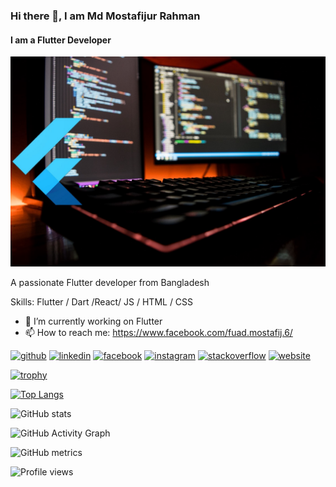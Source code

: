 ### Hi there 👋, I am Md Mostafijur Rahman
#### I am a Flutter Developer
![I am Full Stack Developer](https://github.com/fuadmostafij6/fuadmostafij6/blob/main/flutter.jpeg)

A passionate Flutter developer from Bangladesh

Skills: Flutter / Dart /React/ JS / HTML / CSS

- 🔭 I’m currently working on Flutter 
- 📫 How to reach me: https://www.facebook.com/fuad.mostafij.6/ 


[<img src='https://cdn.jsdelivr.net/npm/simple-icons@3.0.1/icons/github.svg' alt='github' height='40'>](https://github.com/fuadmostafij6)  [<img src='https://cdn.jsdelivr.net/npm/simple-icons@3.0.1/icons/linkedin.svg' alt='linkedin' height='40'>](https://www.linkedin.com/in/md-mostafijur-rahman-a56109202/)  [<img src='https://cdn.jsdelivr.net/npm/simple-icons@3.0.1/icons/facebook.svg' alt='facebook' height='40'>](https://www.facebook.com/https://www.facebook.com/fuad.mostafij.6/)  [<img src='https://cdn.jsdelivr.net/npm/simple-icons@3.0.1/icons/instagram.svg' alt='instagram' height='40'>](https://www.instagram.com/fuad_mostafij6/)  [<img src='https://cdn.jsdelivr.net/npm/simple-icons@3.0.1/icons/stackoverflow.svg' alt='stackoverflow' height='40'>](https://stackoverflow.com/users/fuad-mostafij)  [<img src='https://cdn.jsdelivr.net/npm/simple-icons@3.0.1/icons/icloud.svg' alt='website' height='40'>](https://demoresume.netlify.app/)  

[![trophy](https://github-profile-trophy.vercel.app/?username=fuadmostafij6)](https://github.com/ryo-ma/github-profile-trophy)

[![Top Langs](https://github-readme-stats.vercel.app/api/top-langs/?username=fuadmostafij6)](https://github.com/anuraghazra/github-readme-stats)

![GitHub stats](https://github-readme-stats.vercel.app/api?username=fuadmostafij6&show_icons=true&count_private=true)  

![GitHub Activity Graph](https://activity-graph.herokuapp.com/graph?username=fuadmostafij6)  

![GitHub metrics](https://metrics.lecoq.io/fuadmostafij6)  

![Profile views](https://gpvc.arturio.dev/fuadmostafij6)  

